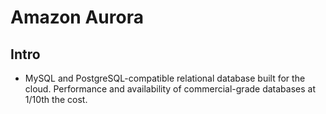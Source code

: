 # Amazon Aurora

## Intro
* MySQL and PostgreSQL-compatible relational database built for the cloud.
  Performance and availability of commercial-grade databases at 1/10th the cost.
